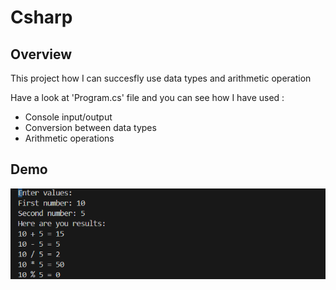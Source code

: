 # Csharp

## Overview


This project how I can succesfly  use data types and arithmetic operation


Have a look at 'Program.cs' file and you can see how I have used :

* Console input/output
* Conversion between data types
* Arithmetic operations 

## Demo 

![demo](./Assets/demo.png)
